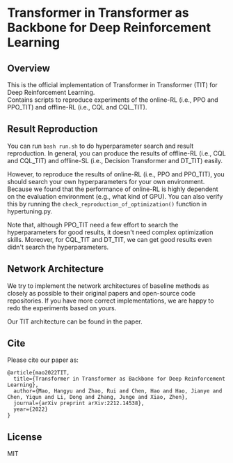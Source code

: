 # Transformer in Transformer as Backbone for Deep Reinforcement Learning



## Overview
This is the official implementation of Transformer in Transformer (TIT) for Deep Reinforcement Learning.  
Contains scripts to reproduce experiments of the online-RL (i.e., PPO and PPO_TIT) and offline-RL (i.e., CQL and CQL_TIT).



## Result Reproduction
You can run ```bash run.sh``` to do hyperparameter search and result reproduction. 
In general, you can produce the results of offline-RL (i.e., CQL and CQL_TIT) and 
offline-SL (i.e., Decision Transformer and DT_TIT) easily.

However, to reproduce the results of online-RL (i.e., PPO and PPO_TIT), you should 
search your own hyperparameters for your own environment. Because we found that the 
performance of  online-RL is highly dependent on the evaluation environment (e.g., 
what kind of GPU).  You can also verify this by running the ```check_reproduction_of_optimization()```
function in hypertuning.py. 

Note that, although PPO_TIT need a few effort to search the hyperparameters for good 
results, it doesn't need complex optimization skills. Moreover, for CQL_TIT and DT_TIT,
we can get good results even didn't search the hyperparameters.



## Network Architecture
We try to implement the network architectures of baseline methods as closely as possible 
to their original papers and open-source code repositories. If you have more correct 
implementations, we are happy to redo the experiments based on yours.

Our TIT architecture can be found in the paper.



## Cite
Please cite our paper as:
```
@article{mao2022TIT,
  title={Transformer in Transformer as Backbone for Deep Reinforcement Learning},
  author={Mao, Hangyu and Zhao, Rui and Chen, Hao and Hao, Jianye and Chen, Yiqun and Li, Dong and Zhang, Junge and Xiao, Zhen},
  journal={arXiv preprint arXiv:2212.14538},
  year={2022}
}
```



## License

MIT
